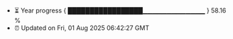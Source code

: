 - ⏳ Year progress { █████████████████▁▁▁▁▁▁▁▁▁▁▁▁▁ } 58.16 %
- ⏰ Updated on Fri, 01 Aug 2025 06:42:27 GMT

